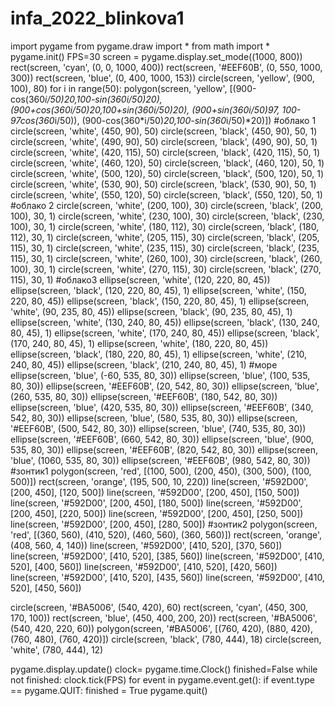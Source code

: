 # infa_2022_blinkova1
import pygame
from pygame.draw import *
from math import *
pygame.init()
FPS=30
screen = pygame.display.set_mode((1000, 800))
rect(screen, 'cyan', (0, 0, 1000, 400))
rect(screen, '#EEF60B', (0, 550, 1000, 300))
rect(screen, 'blue', (0, 400, 1000, 153))
circle(screen, 'yellow', (900, 100), 80)
for i in range(50):
    polygon(screen, 'yellow', [(900-cos(360*i/50)*20,100-sin(360*i/50)*20), (900+cos(360*i/50)*20,100+sin(360*i/50)*20), (900+sin(360*i/50)*97, 100-97*cos(360*i/50)), (900-cos(360*i/50)*20,100-sin(360*i/50)*20)])
#облако 1
circle(screen, 'white', (450, 90), 50)
circle(screen, 'black', (450, 90), 50, 1)
circle(screen, 'white', (490, 90), 50)
circle(screen, 'black', (490, 90), 50, 1)
circle(screen, 'white', (420, 115), 50)
circle(screen, 'black', (420, 115), 50, 1)
circle(screen, 'white', (460, 120), 50)
circle(screen, 'black', (460, 120), 50, 1)
circle(screen, 'white', (500, 120), 50)
circle(screen, 'black', (500, 120), 50, 1)
circle(screen, 'white', (530, 90), 50)
circle(screen, 'black', (530, 90), 50, 1)
circle(screen, 'white', (550, 120), 50)
circle(screen, 'black', (550, 120), 50, 1)
#облако 2
circle(screen, 'white', (200, 100), 30)
circle(screen, 'black', (200, 100), 30, 1)
circle(screen, 'white', (230, 100), 30)
circle(screen, 'black', (230, 100), 30, 1)
circle(screen, 'white', (180, 112), 30)
circle(screen, 'black', (180, 112), 30, 1)
circle(screen, 'white', (205, 115), 30)
circle(screen, 'black', (205, 115), 30, 1)
circle(screen, 'white', (235, 115), 30)
circle(screen, 'black', (235, 115), 30, 1)
circle(screen, 'white', (260, 100), 30)
circle(screen, 'black', (260, 100), 30, 1)
circle(screen, 'white', (270, 115), 30)
circle(screen, 'black', (270, 115), 30, 1)
#облако3
ellipse(screen, 'white', (120, 220, 80, 45))
ellipse(screen, 'black', (120, 220, 80, 45), 1)
ellipse(screen, 'white', (150, 220, 80, 45))
ellipse(screen, 'black', (150, 220, 80, 45), 1)
ellipse(screen, 'white', (90, 235, 80, 45))
ellipse(screen, 'black', (90, 235, 80, 45), 1)
ellipse(screen, 'white', (130, 240, 80, 45))
ellipse(screen, 'black', (130, 240, 80, 45), 1)
ellipse(screen, 'white', (170, 240, 80, 45))
ellipse(screen, 'black', (170, 240, 80, 45), 1)
ellipse(screen, 'white', (180, 220, 80, 45))
ellipse(screen, 'black', (180, 220, 80, 45), 1)
ellipse(screen, 'white', (210, 240, 80, 45))
ellipse(screen, 'black', (210, 240, 80, 45), 1)
#море
ellipse(screen, 'blue', (-60, 535, 80, 30))
ellipse(screen, 'blue', (100, 535, 80, 30))
ellipse(screen, '#EEF60B', (20, 542, 80, 30))
ellipse(screen, 'blue', (260, 535, 80, 30))
ellipse(screen, '#EEF60B', (180, 542, 80, 30))
ellipse(screen, 'blue', (420, 535, 80, 30))
ellipse(screen, '#EEF60B', (340, 542, 80, 30))
ellipse(screen, 'blue', (580, 535, 80, 30))
ellipse(screen, '#EEF60B', (500, 542, 80, 30))
ellipse(screen, 'blue', (740, 535, 80, 30))
ellipse(screen, '#EEF60B', (660, 542, 80, 30))
ellipse(screen, 'blue', (900, 535, 80, 30))
ellipse(screen, '#EEF60B', (820, 542, 80, 30))
ellipse(screen, 'blue', (1060, 535, 80, 30))
ellipse(screen, '#EEF60B', (980, 542, 80, 30))
#зонтик1
polygon(screen, 'red', [(100, 500), (200, 450), (300, 500), (100, 500)])
rect(screen, 'orange', (195, 500, 10, 220))
line(screen, '#592D00', [200, 450], [120, 500])
line(screen, '#592D00', [200, 450], [150, 500])
line(screen, '#592D00', [200, 450], [180, 500])
line(screen, '#592D00', [200, 450], [220, 500])
line(screen, '#592D00', [200, 450], [250, 500])
line(screen, '#592D00', [200, 450], [280, 500])
#зонтик2
polygon(screen, 'red', [(360, 560), (410, 520), (460, 560), (360, 560)])
rect(screen, 'orange', (408, 560, 4, 140))
line(screen, '#592D00', [410, 520], [370, 560])
line(screen, '#592D00', [410, 520], [385, 560])
line(screen, '#592D00', [410, 520], [400, 560])
line(screen, '#592D00', [410, 520], [420, 560])
line(screen, '#592D00', [410, 520], [435, 560])
line(screen, '#592D00', [410, 520], [450, 560])

circle(screen, '#BA5006', (540, 420), 60)
rect(screen, 'cyan', (450, 300, 170, 100))
rect(screen, 'blue', (450, 400, 200, 20))
rect(screen, '#BA5006', (540, 420, 220, 60))
polygon(screen, '#BA5006', [(760, 420), (880, 420), (760, 480), (760, 420)])
circle(screen, 'black', (780, 444), 18)
circle(screen, 'white', (780, 444), 12)

pygame.display.update()
clock= pygame.time.Clock()
finished=False
while not finished:
    clock.tick(FPS)
    for event in pygame.event.get():
        if event.type == pygame.QUIT:
            finished = True
pygame.quit()
